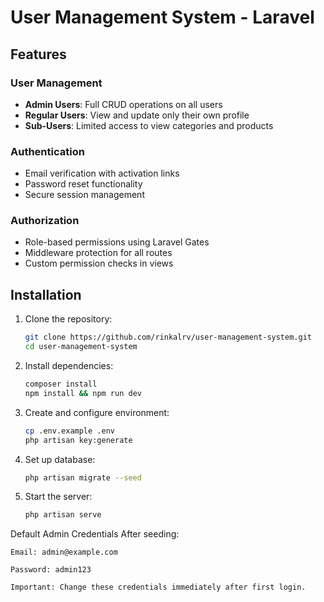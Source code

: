 # User Management System - Laravel

## Features

### User Management
- **Admin Users**: Full CRUD operations on all users
- **Regular Users**: View and update only their own profile  
- **Sub-Users**: Limited access to view categories and products

### Authentication
- Email verification with activation links
- Password reset functionality  
- Secure session management

### Authorization
- Role-based permissions using Laravel Gates
- Middleware protection for all routes  
- Custom permission checks in views

## Installation

1. Clone the repository:
   ```bash
   git clone https://github.com/rinkalrv/user-management-system.git
   cd user-management-system
2. Install dependencies:

    ```bash
    composer install
    npm install && npm run dev

3. Create and configure environment:
    ```bash
    cp .env.example .env
    php artisan key:generate

4. Set up database:
    ```bash
    php artisan migrate --seed
5. Start the server:
    ```bash
    php artisan serve


Default Admin Credentials
    After seeding:

    Email: admin@example.com

    Password: admin123

    Important: Change these credentials immediately after first login.